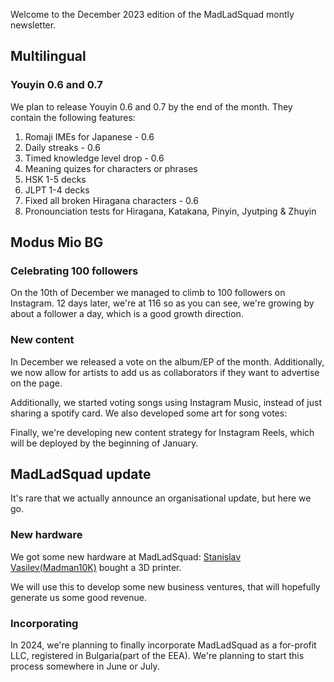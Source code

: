 Welcome to the December 2023 edition of the MadLadSquad montly newsletter.

## Multilingual
### Youyin 0.6 and 0.7
We plan to release Youyin 0.6 and 0.7 by the end of the month. They contain the following features:

1. Romaji IMEs for Japanese - 0.6
1. Daily streaks - 0.6
1. Timed knowledge level drop - 0.6
1. Meaning quizes for characters or phrases
1. HSK 1-5 decks
1. JLPT 1-4 decks
1. Fixed all broken Hiragana characters - 0.6
1. Pronounciation tests for Hiragana, Katakana, Pinyin, Jyutping & Zhuyin

## Modus Mio BG
### Celebrating 100 followers
On the 10th of December we managed to climb to 100 followers on Instagram. 12 days later, we're at 116 so as you can see, we're growing by about a follower a day,
which is a good growth direction.

### New content
In December we released a vote on the album/EP of the month. Additionally, we now allow for artists to add us as collaborators if they want to advertise on the page.

Additionally, we started voting songs using Instagram Music, instead of just sharing a spotify card. We also developed some art for song votes:

Finally, we're developing new content strategy for Instagram Reels, which will be deployed by the beginning of January.

## MadLadSquad update
It's rare that we actually announce an organisational update, but here we go.

### New hardware
We got some new hardware at MadLadSquad: [Stanislav Vasilev(Madman10K)](https://i-use-gentoo-btw.com) bought a 3D printer.

We will use this to develop some new business ventures, that will hopefully generate us some good revenue.

### Incorporating
In 2024, we're planning to finally incorporate MadLadSquad as a for-profit LLC, registered in Bulgaria(part of the EEA). We're planning to start this process somewhere in June
or July.
